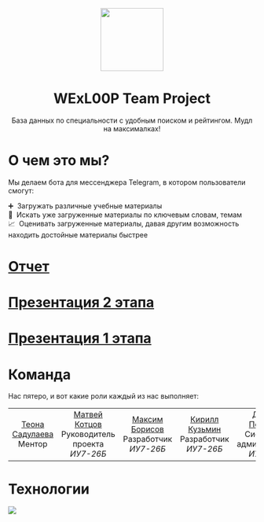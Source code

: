 <div align="center">
    <img src="https://sun9-36.userapi.com/c857236/v857236684/186718/on0jc3AcTDQ.jpg" width=128>
    <h1>WExL00P Team Project</h1>
    <p>База данных по специальности с удобным поиском и рейтингом. Мудл на максималках!</p>
</div>

# О чем это мы?

Мы делаем бота для мессенджера Telegram, в котором пользователи смогут:

➕ &nbsp;Загружать различные учебные материалы  
🔎 &nbsp;Искать уже загруженные материалы по ключевым словам, темам  
📈 &nbsp;Оценивать загруженные материалы, давая другим возможность находить достойные материалы быстрее

# [Отчет](/Отчет.pdf)

# [Презентация 2 этапа](https://docs.google.com/presentation/d/19iIsRSZgk-20kNCBKXu8IJzwvj_LuJkeJr-4oVEMjvk/edit?usp=sharing)

# [Презентация 1 этапа](https://docs.google.com/presentation/d/1NCrHb_6dZwx9Mdee4IFCEraJvvoCE4pDSzaWHr8IlLc/edit#slide=id.g87d98e1a80_2_67)

# Команда

Нас пятеро, и вот какие роли каждый из нас выполняет:

<table>
    <tr>
        <td align="center">
            <a href="https://git.iu7.bmstu.ru/teopalmer">Теона Садулаева</a><br>
            Ментор
        </td>
        <td align="center">
            <a href="https://git.iu7.bmstu.ru/kmd19u791">Матвей Котцов</a><br>
            Руководитель проекта<br>
            <i>ИУ7-26Б</i>
        </td>
        <td align="center">
            <a href="https://git.iu7.bmstu.ru/bma19u390">Максим Борисов</a><br> 
            Разработчик<br>
            <i>ИУ7-26Б</i>
        </td>
        <td align="center">
            <a href="https://git.iu7.bmstu.ru/kko19u794">Кирилл Кузьмин</a><br>
            Разработчик<br>
            <i>ИУ7-26Б</i>
        </td>
        <td align="center">
            <a href="https://git.iu7.bmstu.ru/pdyu19u833">Даниил Порошин</a><br>
            Системный администратор<br>
            <i>ИУ7-26Б</i>
        </td>
        <td align="center">
            <a href="https://git.iu7.bmstu.ru/smf19u641">Мария Слепокурова</a><br>
            UX дизайнер<br>
            <i>ИУ7-26Б</i>
        </td>
    </tr>
</table>

# Технологии

<img src="https://upload.wikimedia.org/wikipedia/commons/f/f8/Python_logo_and_wordmark.svg">
